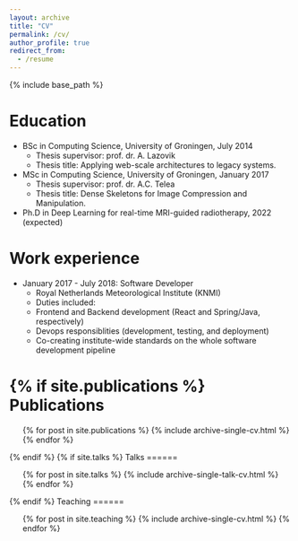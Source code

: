 ```yaml
---
layout: archive
title: "CV"
permalink: /cv/
author_profile: true
redirect_from:
  - /resume
---
```


{% include base_path %}

Education
======
* BSc in Computing Science, University of Groningen, July 2014
  * Thesis supervisor: prof. dr. A. Lazovik
  * Thesis title: Applying web-scale architectures to legacy systems. 
* MSc in Computing Science, University of Groningen, January 2017
  * Thesis supervisor: prof. dr. A.C. Telea
  * Thesis title: Dense Skeletons for Image Compression and Manipulation.
* Ph.D in Deep Learning for real-time MRI-guided radiotherapy, 2022 (expected)

Work experience
======
* January 2017 - July 2018: Software Developer
  * Royal Netherlands Meteorological Institute (KNMI)
  * Duties included: 
   * Frontend and Backend development (React and Spring/Java, respectively)
   * Devops responsiblities (development, testing, and deployment)
   * Co-creating institute-wide standards on the whole software development pipeline
  
{% if site.publications %}
Publications
======
  <ul>{% for post in site.publications %}
    {% include archive-single-cv.html %}
  {% endfor %}</ul>
{% endif %}
{% if site.talks %}
Talks
======
  <ul>{% for post in site.talks %}
    {% include archive-single-talk-cv.html %}
  {% endfor %}</ul>
{% endif %}
Teaching
======
  <ul>{% for post in site.teaching %}
    {% include archive-single-cv.html %}
  {% endfor %}</ul>
  